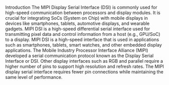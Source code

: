 Introduction
The MIPI Display Serial Interface (DSI) is commonly used for high-speed communication between processors and display modules. It is crucial for integrating SoCs (System on Chip) with mobile displays in devices like smartphones, tablets, automotive displays, and wearable gadgets. MIPI DSI is a high-speed differential serial interface used for transmitting pixel data and control information from a host (e.g., GPU/SoC) to a display.
MIPI DSI is a high-speed interface that is used in applications such as smartphones, tablets, smart watches, and other embedded display applications. The Mobile Industry Processor Interface Alliance (MIPI) developed a serial communication protocol known as the Display Serial Interface or DSI. Other display interfaces such as RGB and parallel require a higher number of pins to support high resolution and refresh rates. The MIPI display serial interface requires fewer pin connections while maintaining the same level of performance. 
